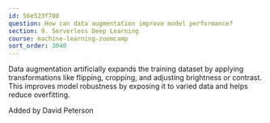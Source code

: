 ```yaml
---
id: 56e523f708
question: How can data augmentation improve model performance?
section: 9. Serverless Deep Learning
course: machine-learning-zoomcamp
sort_order: 3040
---
```


Data augmentation artificially expands the training dataset by applying transformations like flipping, cropping, and adjusting brightness or contrast. This improves model robustness by exposing it to varied data and helps reduce overfitting.

Added by David Peterson

